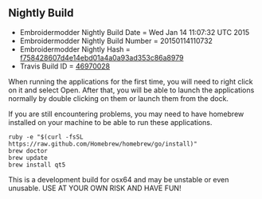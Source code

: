 
Nightly Build
------------------------------

* Embroidermodder Nightly Build Date = Wed Jan 14 11:07:32 UTC 2015
* Embroidermodder Nightly Build Number = 20150114110732
* Embroidermodder Nightly Hash = [f758428607d4e14ebd01a4a0a93ad353c86a8979](https://github.com/Embroidermodder/Embroidermodder/commit/f758428607d4e14ebd01a4a0a93ad353c86a8979)
* Travis Build ID = [46970028](https://travis-ci.org/Embroidermodder/Embroidermodder/builds/46970028)

When running the applications for the first time, you will need to right click on it and select Open.
After that, you will be able to launch the applications normally by double clicking on them or launch them from the dock.

If you are still encountering problems, you may need to have homebrew installed on your machine to be able to run these applications.
```
ruby -e "$(curl -fsSL https://raw.github.com/Homebrew/homebrew/go/install)"
brew doctor
brew update
brew install qt5
```

This is a development build for osx64 and may be unstable or even unusable.
USE AT YOUR OWN RISK AND HAVE FUN!

